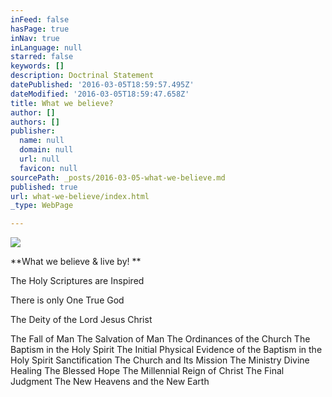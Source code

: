 ```yaml
---
inFeed: false
hasPage: true
inNav: true
inLanguage: null
starred: false
keywords: []
description: Doctrinal Statement
datePublished: '2016-03-05T18:59:57.495Z'
dateModified: '2016-03-05T18:59:47.658Z'
title: What we believe?
author: []
authors: []
publisher:
  name: null
  domain: null
  url: null
  favicon: null
sourcePath: _posts/2016-03-05-what-we-believe.md
published: true
url: what-we-believe/index.html
_type: WebPage

---
```

![](https://the-grid-user-content.s3-us-west-2.amazonaws.com/23f9a3f5-afe7-43fe-83c8-e7bb10c9df37.jpg)

**What we believe & live by! **

The Holy Scriptures are Inspired 

There is only One True God 

The Deity of the Lord Jesus Christ 

The Fall of Man
The Salvation of Man
The Ordinances of the Church
The Baptism in the Holy Spirit
The Initial Physical Evidence of the Baptism in the Holy Spirit
Sanctification
The Church and Its Mission
The Ministry
Divine Healing
The Blessed Hope
The Millennial Reign of Christ
The Final Judgment
The New Heavens and the New Earth